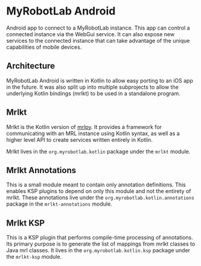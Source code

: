 # MyRobotLab Android
Android app to connect to a MyRobotLab instance. This app can
control a connected instance via the WebGui service. It can
also expose new services to the connected instance that can take advantage
of the unique capabilities of mobile devices.

## Architecture
MyRobotLab Android is written in Kotlin to allow easy porting to an iOS app
in the future. It was also split up into multiple subprojects to allow
the underlying Kotlin bindings (mrlkt) to be used in a standalone program.

## Mrlkt
Mrlkt is the Kotlin version of [mrlpy](https://github.com/AutonomicPerfectionist/mrlpy).
It provides a framework for communicating with an MRL instance using Kotlin syntax, as
well as a higher level API to create services written entirely in Kotlin.

Mrlkt lives in the `org.myrobotlab.kotlin` package under the `mrlkt` module.


## Mrlkt Annotations
This is a small module meant to contain only annotation definitions. This enables 
KSP plugins to depend on only this module and not the entirety of mrlkt.
These annotations live under the `org.myrobotlab.kotlin.annotations` package in the `mrlkt-annotations` module.

## Mrlkt KSP
This is a KSP plugin that performs compile-time processing of annotations. Its primary
purpose is to generate the list of mappings from mrlkt classes to Java mrl classes.
It lives in the `org.myrobotlab.kotlin.ksp` package under the `mrlkt-ksp` module.

